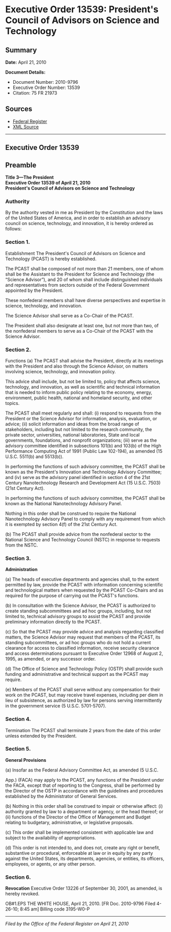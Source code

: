 # Executive Order 13539: President's Council of Advisors on Science and Technology

## Summary

**Date:** April 21, 2010

**Document Details:**
- Document Number: 2010-9796
- Executive Order Number: 13539
- Citation: 75 FR 21973

## Sources
- [Federal Register](https://www.federalregister.gov/documents/2010/04/27/2010-9796/presidents-council-of-advisors-on-science-and-technology)
- [XML Source](https://www.federalregister.gov/documents/full_text/xml/2010/04/27/2010-9796.xml)

---

## Executive Order 13539

## Preamble

**Title 3—The President**  
**Executive Order 13539 of April 21, 2010**  
**President's Council of Advisors on Science and Technology**

### Authority

By the authority vested in me as President by the Constitution and the laws of the United States of America, and in order to establish an advisory council on science, technology, and innovation, it is hereby ordered as follows:
### Section 1.

Establishment The President's Council of Advisors on Science and Technology (PCAST) is hereby established.

The PCAST shall be composed of not more than 21 members, one of whom shall be the Assistant to the President for Science and Technology (the “Science Advisor”), and 20 of whom shall include distinguished individuals and representatives from sectors outside of the Federal Government appointed by the President.

These nonfederal members shall have diverse perspectives and expertise in science, technology, and innovation.

The Science Advisor shall serve as a Co-Chair of the PCAST.

The President shall also designate at least one, but not more than two, of the nonfederal members to serve as a Co-Chair of the PCAST with the Science Advisor.
### Section 2.

Functions (a) The PCAST shall advise the President, directly at its meetings with the President and also through the Science Advisor, on matters involving science, technology, and innovation policy.

This advice shall include, but not be limited to, policy that affects science, technology, and innovation, as well as scientific and technical information that is needed to inform public policy relating to the economy, energy, environment, public health, national and homeland security, and other topics.

The PCAST shall meet regularly and shall:
    (i) respond to requests from the President or the Science Advisor for information, analysis, evaluation, or advice;
    (ii) solicit information and ideas from the broad range of stakeholders, including but not limited to the research community, the private sector, universities, national laboratories, State and local governments, foundations, and nonprofit organizations;
    (iii) serve as the advisory committee identified in subsections 101(b) and 103(b) of the High Performance Computing Act of 1991 (Public Law 102-194), as amended (15 U.S.C. 5511(b) and 5513(b)).

In performing the functions of such advisory committee, the PCAST shall be known as the President's Innovation and Technology Advisory Committee; and
    (iv) serve as the advisory panel identified in section 4 of the 21st Century Nanotechnology Research and Development Act (15 U.S.C. 7503) (21st Century Act).

In performing the functions of such advisory committee, the PCAST shall be known as the National Nanotechnology Advisory Panel.

Nothing in this order shall be construed to require the National Nanotechnology Advisory Panel to comply with any requirement from which it is exempted by section 4(f) of the 21st Century Act.

(b) The PCAST shall provide advice from the nonfederal sector to the National Science and Technology Council (NSTC) in response to requests from the NSTC.
### Section 3.

**Administration**

(a) The heads of executive departments and agencies shall, to the extent permitted by law, provide the PCAST with information concerning scientific and technological matters when requested by the PCAST Co-Chairs and as required for the purpose of carrying out the PCAST's functions.

(b) In consultation with the Science Advisor, the PCAST is authorized to create standing subcommittees and ad hoc groups, including, but not limited to, technical advisory groups to assist the PCAST and provide preliminary information directly to the PCAST.

(c) So that the PCAST may provide advice and analysis regarding classified matters, the Science Advisor may request that members of the PCAST, its standing subcommittees, or ad hoc groups who do not hold a current clearance for access to classified information, receive security clearance and access determinations pursuant to Executive Order 12968 of August 2, 1995, as amended, or any successor order.

(d) The Office of Science and Technology Policy (OSTP) shall provide such funding and administrative and technical support as the PCAST may require.

(e) Members of the PCAST shall serve without any compensation for their work on the PCAST, but may receive travel expenses, including per diem in lieu of subsistence, as authorized by law for persons serving intermittently in the government service (5 U.S.C. 5701-5707).
### Section 4.

Termination The PCAST shall terminate 2 years from the date of this order unless extended by the President.
### Section 5.

**General Provisions**

(a) Insofar as the Federal Advisory Committee Act, as amended (5 U.S.C.

App.) (FACA) may apply to the PCAST, any functions of the President under the FACA, except that of reporting to the Congress, shall be performed by the Director of the OSTP in accordance with the guidelines and procedures established by the Administrator of General Services.

(b) Nothing in this order shall be construed to impair or otherwise affect:
    (i) authority granted by law to a department or agency, or the head thereof; or 
    (ii) functions of the Director of the Office of Management and Budget relating to budgetary, administrative, or legislative proposals.

(c) This order shall be implemented consistent with applicable law and subject to the availability of appropriations.

(d) This order is not intended to, and does not, create any right or benefit, substantive or procedural, enforceable at law or in equity by any party against the United States, its departments, agencies, or entities, its officers, employees, or agents, or any other person.
### Section 6.

**Revocation**
 Executive Order 13226 of September 30, 2001, as amended, is hereby revoked.

OB#1.EPS
THE WHITE HOUSE,
April 21, 2010.
[FR Doc. 2010-9796
Filed 4-26-10; 8:45 am]
Billing code 3195-W0-P

---

*Filed by the Office of the Federal Register on April 21, 2010*
